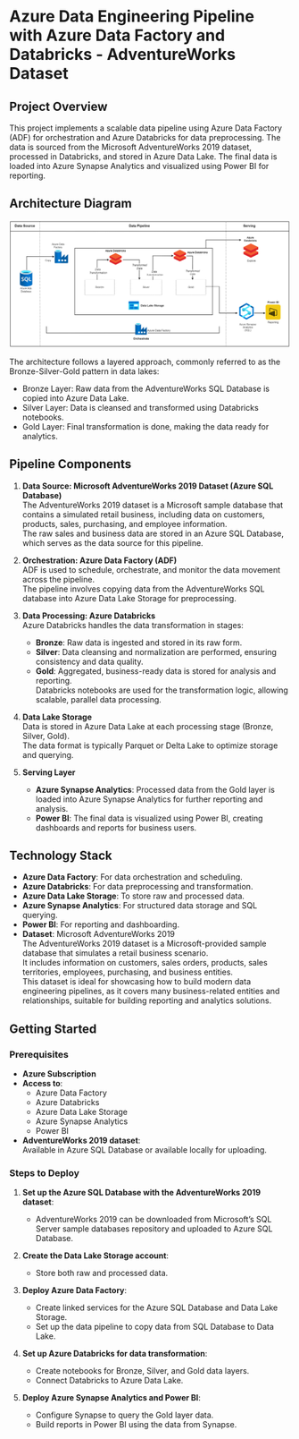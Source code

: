 # Azure Data Engineering Pipeline with Azure Data Factory and Databricks - AdventureWorks Dataset

## Project Overview
This project implements a scalable data pipeline using Azure Data Factory (ADF) for orchestration and Azure Databricks for data preprocessing. The data is sourced from the Microsoft AdventureWorks 2019 dataset, processed in Databricks, and stored in Azure Data Lake. The final data is loaded into Azure Synapse Analytics and visualized using Power BI for reporting.

## Architecture Diagram
![azure_diagram](https://github.com/aadhil96/Sales_Data_Azure_ETL_Data_Engineering_Pipeline/blob/8d6657f52d33d816613bfe594aa8870cc651a313/Azure%20Sales%20Data%20Engineering%20Pipeline-Page-3.drawio.png)

The architecture follows a layered approach, commonly referred to as the Bronze-Silver-Gold pattern in data lakes:

- Bronze Layer: Raw data from the AdventureWorks SQL Database is copied into Azure Data Lake.
- Silver Layer: Data is cleansed and transformed using Databricks notebooks.
- Gold Layer: Final transformation is done, making the data ready for analytics.

## Pipeline Components

1. **Data Source: Microsoft AdventureWorks 2019 Dataset (Azure SQL Database)**  
   The AdventureWorks 2019 dataset is a Microsoft sample database that contains a simulated retail business, including data on customers, products, sales, purchasing, and employee information.  
   The raw sales and business data are stored in an Azure SQL Database, which serves as the data source for this pipeline.

2. **Orchestration: Azure Data Factory (ADF)**  
   ADF is used to schedule, orchestrate, and monitor the data movement across the pipeline.  
   The pipeline involves copying data from the AdventureWorks SQL database into Azure Data Lake Storage for preprocessing.

3. **Data Processing: Azure Databricks**  
   Azure Databricks handles the data transformation in stages:  
   - **Bronze**: Raw data is ingested and stored in its raw form.  
   - **Silver**: Data cleansing and normalization are performed, ensuring consistency and data quality.  
   - **Gold**: Aggregated, business-ready data is stored for analysis and reporting.  
   Databricks notebooks are used for the transformation logic, allowing scalable, parallel data processing.

4. **Data Lake Storage**  
   Data is stored in Azure Data Lake at each processing stage (Bronze, Silver, Gold).  
   The data format is typically Parquet or Delta Lake to optimize storage and querying.

5. **Serving Layer**  
   - **Azure Synapse Analytics**: Processed data from the Gold layer is loaded into Azure Synapse Analytics for further reporting and analysis.  
   - **Power BI**: The final data is visualized using Power BI, creating dashboards and reports for business users.

## Technology Stack
- **Azure Data Factory**: For data orchestration and scheduling.
- **Azure Databricks**: For data preprocessing and transformation.
- **Azure Data Lake Storage**: To store raw and processed data.
- **Azure Synapse Analytics**: For structured data storage and SQL querying.
- **Power BI**: For reporting and dashboarding.
- **Dataset**: Microsoft AdventureWorks 2019  
  The AdventureWorks 2019 dataset is a Microsoft-provided sample database that simulates a retail business scenario.  
  It includes information on customers, sales orders, products, sales territories, employees, purchasing, and business entities.  
  This dataset is ideal for showcasing how to build modern data engineering pipelines, as it covers many business-related entities and relationships, suitable for building reporting and analytics solutions.

## Getting Started

### Prerequisites
- **Azure Subscription**
- **Access to**:  
  - Azure Data Factory  
  - Azure Databricks  
  - Azure Data Lake Storage  
  - Azure Synapse Analytics  
  - Power BI
- **AdventureWorks 2019 dataset**:  
  Available in Azure SQL Database or available locally for uploading.

### Steps to Deploy
1. **Set up the Azure SQL Database with the AdventureWorks 2019 dataset**:  
   - AdventureWorks 2019 can be downloaded from Microsoft’s SQL Server sample databases repository and uploaded to Azure SQL Database.

2. **Create the Data Lake Storage account**:  
   - Store both raw and processed data.

3. **Deploy Azure Data Factory**:  
   - Create linked services for the Azure SQL Database and Data Lake Storage.  
   - Set up the data pipeline to copy data from SQL Database to Data Lake.

4. **Set up Azure Databricks for data transformation**:  
   - Create notebooks for Bronze, Silver, and Gold data layers.  
   - Connect Databricks to Azure Data Lake.

5. **Deploy Azure Synapse Analytics and Power BI**:  
   - Configure Synapse to query the Gold layer data.  
   - Build reports in Power BI using the data from Synapse.


